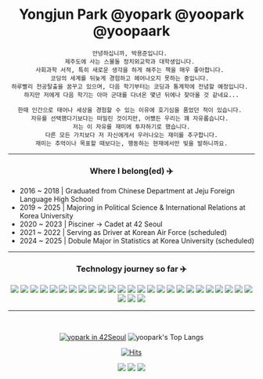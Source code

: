 <div align="center">

# Yongjun Park @yopark @yoopark @yoopaark

```
안녕하십니까, 박용준입니다. 
제주도에 사는 스물둘 정치외교학과 대학생입니다. 
사회과학 서적, 특히 새로운 생각을 하게 해주는 책을 매우 좋아합니다. 
코딩의 세계를 뒤늦게 경험하고 헤어나오지 못하는 중입니다. 
하루빨리 전공탈출을 꿈꾸고 있으며, 다음 학기부터는 코딩과 통계학에 전념할 예정입니다. 
하지만 저에게 다음 학기는 아마 군대를 다녀온 몇년 뒤에나 찾아올 것 같네요...

한때 인간으로 태어나 세상을 경험할 수 있는 이유에 호기심을 품었던 적이 있습니다. 
자유를 선택했다기보다는 떠밀린 것이지만, 어쨌든 우리는 꽤 자유롭습니다. 
저는 이 자유를 재미에 투자하기로 했습니다.
다른 모든 가치보다 저 자신에게서 우러나오는 재미를 추구합니다.
재미는 추억이나 목표할 때보다는, 행동하는 현재에서만 빛을 발하니까요.
```

---

### Where I belong(ed) ✈️

<div align="left">

- 2016 ~ 2018 | Graduated from Chinese Department at Jeju Foreign Language High School
- 2019 ~ 2025 | Majoring in Political Science & International Relations at Korea University
- 2020 ~ 2023 | Pisciner -> Cadet at 42 Seoul
- 2021 ~ 2022 | Serving as Driver at Korean Air Force (scheduled)
- 2024 ~ 2025 | Dobule Major in Statistics at Korea University (scheduled)

</div>

---

### Technology journey so far ✈️
<img src="https://img.shields.io/badge/c-A8B9CC?style=for-the-badge&logo=c&logoColor=white"> <img src="https://img.shields.io/badge/python-3776AB?style=for-the-badge&logo=python&logoColor=white"> <img src="https://img.shields.io/badge/r-276DC3?style=for-the-badge&logo=r&logoColor=white"> <img src="https://img.shields.io/badge/42-000000?style=for-the-badge&logo=42&logoColor=white"> <img src="https://img.shields.io/badge/slack-4A154B?style=for-the-badge&logo=slack&logoColor=white"> <img src="https://img.shields.io/badge/ios-000000?style=for-the-badge&logo=apple&logoColor=white"> <img src="https://img.shields.io/badge/bash-4EAA25?style=for-the-badge&logo=gnu%20bash&logoColor=white"> <img src="https://img.shields.io/badge/vim-019733?style=for-the-badge&logo=vim&logoColor=white"> <img src="https://img.shields.io/badge/git-F05032?style=for-the-badge&logo=git&logoColor=white"> <img src="https://img.shields.io/badge/github-181717?style=for-the-badge&logo=github&logoColor=white"> <img src="https://img.shields.io/badge/ubuntu-E95420?style=for-the-badge&logo=ubuntu&logoColor=white"> <img src="https://img.shields.io/badge/vscode-007ACC?style=for-the-badge&logo=visual%20studio%20code&logoColor=white"> <img src="https://img.shields.io/badge/virtual%20box-183A61?style=for-the-badge&logo=virtualbox&logoColor=white"> <img src="https://img.shields.io/badge/docker-2496ED?style=for-the-badge&logo=docker&logoColor=white"> <img src="https://img.shields.io/badge/html-E34F26?style=for-the-badge&logo=html5&logoColor=white"> <img src="https://img.shields.io/badge/css-1572B6?style=for-the-badge&logo=css3&logoColor=white"> <img src="https://img.shields.io/badge/c++-00599C?style=for-the-badge&logo=c%2B%2B&logoColor=white"> <img src="https://img.shields.io/badge/kubernetes-326CE5?style=for-the-badge&logo=kubernetes&logoColor=white"> <img src="https://img.shields.io/badge/filezilla-BF0000?style=for-the-badge&logo=filezilla&logoColor=white"> <img src="https://img.shields.io/badge/excel-217346?style=for-the-badge&logo=microsoft%20excel&logoColor=white"> <img src="https://img.shields.io/badge/access-A4373A?style=for-the-badge&logo=microsoft%20access&logoColor=white"> <img src="https://img.shields.io/badge/postman-FF6C37?style=for-the-badge&logo=postman&logoColor=white"> <img src="https://img.shields.io/badge/javascript-F7DF1E?style=for-the-badge&logo=javascript&logoColor=black"> <img src="https://img.shields.io/badge/ruby%20on%20rails-CC0000?style=for-the-badge&logo=ruby%20on%20rails&logoColor=white"> <img src="https://img.shields.io/badge/swift-FA7343?style=for-the-badge&logo=swift&logoColor=white"> <img src="https://img.shields.io/badge/node.js-339933?style=for-the-badge&logo=node.js&logoColor=white"> <img src="https://img.shields.io/badge/mysql-4479A1?style=for-the-badge&logo=mysql&logoColor=white"> <img src="https://img.shields.io/badge/linux-FCC624?style=for-the-badge&logo=linux&logoColor=black">

---

<br>

[![yopark in 42Seoul](https://badge42.herokuapp.com/api/stats/yopark)](https://github.com/JaeSeoKim/badge42) ![yoopark's Top Langs](https://github-readme-stats.vercel.app/api/top-langs?username=yoopark&layout=compact&theme=dracula)

[![Hits](https://hits.seeyoufarm.com/api/count/incr/badge.svg?url=https%3A%2F%2Fgithub.com%2Fyoopark&count_bg=%2379C83D&title_bg=%23555555&icon=&icon_color=%23E7E7E7&title=hits&edge_flat=false)](https://hits.seeyoufarm.com)

<a href="https://instagram.com/yo.o.park"><img src="https://img.shields.io/badge/instagram-E4405F?style=flat&logo=instagram&logoColor=white"></a> <a href="https://yoopaark.tistory.com/"><img src="https://img.shields.io/badge/Devlog-181717?style=flat&logo=github&logoColor=white"></a> <a href="mailto:yopark@student.42seoul.kr"><img src="https://img.shields.io/badge/Mail-EA4335?style=flat&logo=gmail&logoColor=white"></a>

</div>
